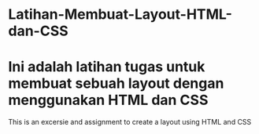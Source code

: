 # Latihan-Membuat-Layout-HTML-dan-CSS
Ini adalah latihan tugas untuk membuat sebuah layout dengan menggunakan HTML dan CSS
====================================================================================
This is an excersie and assignment to create a layout using HTML and CSS

